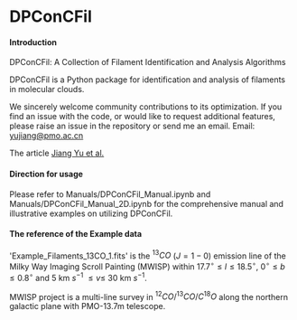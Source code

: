 # DPConCFil

#### Introduction

DPConCFil: A Collection of Filament Identification and Analysis Algorithms

DPConCFil is a Python package for identification and analysis of filaments in molecular clouds. 

We sincerely welcome community contributions to its optimization. If you find an issue with the code, or would like to request additional features, please raise an issue in the repository or send me an email. Email: yujiang@pmo.ac.cn

The article [Jiang Yu et al.](https://iopscience.iop.org/article/10.3847/1538-4365/ad91a8)

#### Direction for usage

Please refer to Manuals/DPConCFil_Manual.ipynb and Manuals/DPConCFil_Manual_2D.ipynb for the comprehensive manual and illustrative examples on utilizing DPConCFil.

#### The reference of the Example data 

'Example_Filaments_13CO_1.fits' is the $^{13}CO$ ($J = 1-0$) emission line of the Milky Way Imaging Scroll Painting (MWISP) within $17.7^{\circ} \leq l \leq 18.5^{\circ}$, $0^{\circ} \leq b \leq 0.8^{\circ}$ and 5 km $s^{-1}$ $\leq v \leq$ 30 km $s^{-1}$. 

MWISP project is a multi-line survey in $^{12}CO/^{13}CO/C^{18}O$ along the northern galactic plane with PMO-13.7m telescope.

